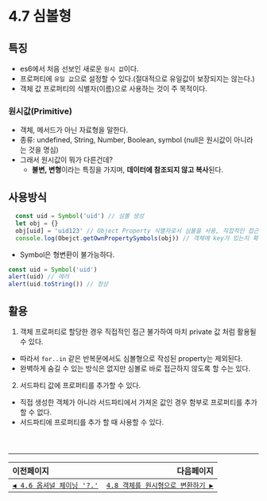 # 4.7 심볼형   
## 특징
- es6에서 처음 선보인 새로운 `원시 값`이다.
- 프로퍼티에 `유일 값`으로 설정할 수 있다.(절대적으로 유일값이 보장되지는 않는다.)
- 객체 값 프로퍼티의 식별자(이름)으로 사용하는 것이 주 목적이다.

### 원시값(Primitive)
  - 객체, 메서드가 아닌 자료형을 말한다.
  - 종류: undefined, String, Number, Boolean, symbol (null은 원시값이 아니라는 것을 명심)
  - 그래서 원시값이 뭐가 다른건데?
    - **불변, 변형**이라는 특징을 가지며, **데이터에 참조되지 않고 복사**된다.

## 사용방식
```javascript
  const uid = Symbol('uid') // 심볼 생성
  let obj = {}
  obj[uid] = 'uid123' // Object Property 식별자로서 심볼을 사용, 직접적인 접근 불가
  console.log(Obejct.getOwnPropertySymbols(obj)) // 객체에 key가 있는지 확인하는 방식과 동일
```

- Symbol은 형변환이 불가능하다.
```javascript
const uid = Symbol('uid')
alert(uid) // 에러
alert(uid.toString()) // 정상
```

## 활용
1. 객체 프로퍼티로 할당한 경우 직접적인 접근 불가하여 마치 private 값 처럼 활용될 수 있다.
  - 따라서 `for..in` 같은 반복문에서도 심볼형으로 작성된 property는 제외된다.
  - 완벽하게 숨길 수 있는 방식은 없지만 심볼로 바로 접근하지 않도록 할 수는 있다.
2. 서드파티 값에 프로퍼티를 추가할 수 있다.
  - 직접 생성한 객체가 아니라 서드파티에서 가져온 값인 경우 함부로 프로퍼티를 추가 할 수 없다.
  - 서드파티에 프로퍼티를 추가 할 때 사용할 수 있다.
　   
　   
　   
---   
|이전페이지|다음페이지|
|:---|---:|
|[`◀ 4.6 옵셔널 체이닝 '?.'`](./4.6_optional-chaining.md#46-옵셔널-체이닝-)|[`4.8 객체를 원시형으로 변환하기 ▶`](./4.8_object-toprimitive.md#48-객체를-원시형으로-변환하기)|
